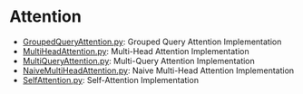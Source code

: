 # Attention

* [GroupedQueryAttention.py](GroupedQueryAttention.py): Grouped Query Attention Implementation
* [MultiHeadAttention.py](MultiHeadAttention.py): Multi-Head Attention Implementation
* [MultiQueryAttention.py](MultiQueryAttention.py): Multi-Query Attention Implementation
* [NaiveMultiHeadAttention.py](NaiveMultiHeadAttention.py): Naive Multi-Head Attention Implementation
* [SelfAttention.py](SelfAttention.py): Self-Attention Implementation